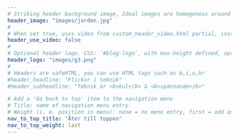 ```yaml
---
# Striking header background image, Ideal images are homogenous around the centre and contrasting to the text. Non-ideal images can use `title_guard`
header_image: "images/jorden.jpg"
#
# When set true, uses video from custom_header_video.html partial, instead of header_image
header_use_video: false
#
# Optional header logo. CSS: `#blog-logo`, with max-height defined, optimize to prevent scaling
header_logo: "images/g3.png"
#
# Headers are safeHTML, you can use HTML tags such as b,i,u,br
#header_headline: "Flickor i teknik"
#header_subheadline: "Teknik är <b>kul</b> & <b>spännande</b>"

# Add a 'Go back to top' item to the navigation menu
# Title: name of navigation menu entry
# Weight (i. e. position in menu): none = no menu entry, first = add as first entry, last = ad as last entry
nav_to_top_title: "Åter till toppen"
nav_to_top_weight: last
---
```

